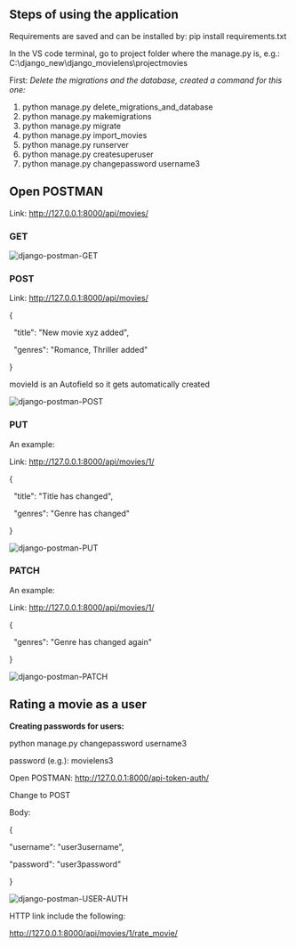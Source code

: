 ## Steps of using the application

Requirements are saved and can be installed by:
pip install requirements.txt

In the VS code terminal, go to project folder where the manage.py is, e.g.:
C:\\django_new\\django_movielens\\projectmovies

First: _Delete the migrations and the database, created a command for this one:_

1. python manage.py delete_migrations_and_database
2. python manage.py makemigrations
3. python manage.py migrate
4. python manage.py import_movies
5. python manage.py runserver
6. python manage.py createsuperuser
7. python manage.py changepassword username3

## Open POSTMAN

Link: <http://127.0.0.1:8000/api/movies/>

### GET

![django-postman-GET](https://github.com/pkondacs/django_movielens/assets/57910212/ebf410cf-131f-4555-937d-a0071b804f8b)

### POST

Link: <http://127.0.0.1:8000/api/movies/>

{

&nbsp;   "title": "New movie xyz added",

&nbsp;   "genres": "Romance, Thriller added"

}

movieId is an Autofield so it gets automatically created

![django-postman-POST](https://github.com/pkondacs/django_movielens/assets/57910212/5bfc260c-be75-4122-9b43-746884225e2b)

### PUT

An example:

Link: <http://127.0.0.1:8000/api/movies/1/>

{

&nbsp;   "title": "Title has changed",

&nbsp;   "genres": "Genre has changed"

}

![django-postman-PUT](https://github.com/pkondacs/django_movielens/assets/57910212/616807e5-ae46-4208-9e66-3c99361c458a)

### PATCH

An example:

Link: <http://127.0.0.1:8000/api/movies/1/>

{

&nbsp;   "genres": "Genre has changed again"

}

![django-postman-PATCH](https://github.com/pkondacs/django_movielens/assets/57910212/2d991b15-ac1d-4848-a310-de723c105887)

## Rating a movie as a user

**Creating passwords for users:**

python manage.py changepassword username3

password (e.g.): movielens3

Open POSTMAN: <http://127.0.0.1:8000/api-token-auth/>

Change to POST

Body:

{

"username": "user3username",

"password": "user3password"

}

![django-postman-USER-AUTH](https://github.com/pkondacs/django_movielens/assets/57910212/0b598abe-39e7-485e-8a18-200239ab137f)

HTTP link include the following:

<http://127.0.0.1:8000/api/movies/1/rate_movie/>

